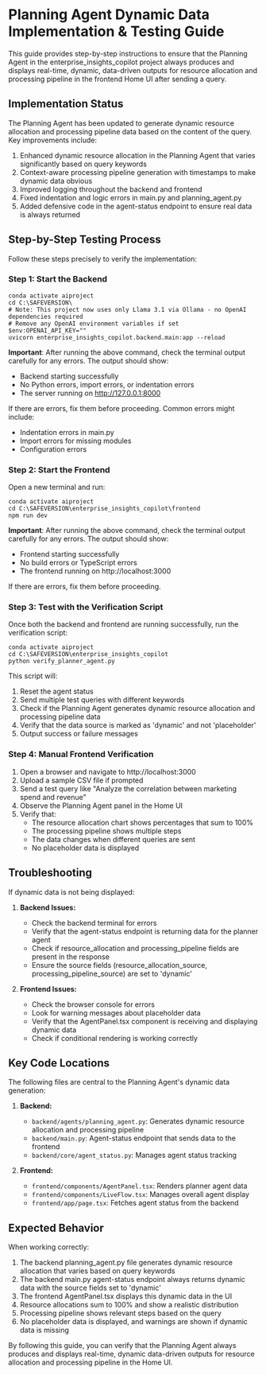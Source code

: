 # Planning Agent Dynamic Data Implementation & Testing Guide

This guide provides step-by-step instructions to ensure that the Planning Agent in the enterprise_insights_copilot project always produces and displays real-time, dynamic, data-driven outputs for resource allocation and processing pipeline in the frontend Home UI after sending a query.

## Implementation Status

The Planning Agent has been updated to generate dynamic resource allocation and processing pipeline data based on the content of the query. Key improvements include:

1. Enhanced dynamic resource allocation in the Planning Agent that varies significantly based on query keywords
2. Context-aware processing pipeline generation with timestamps to make dynamic data obvious
3. Improved logging throughout the backend and frontend
4. Fixed indentation and logic errors in main.py and planning_agent.py
5. Added defensive code in the agent-status endpoint to ensure real data is always returned

## Step-by-Step Testing Process

Follow these steps precisely to verify the implementation:

### Step 1: Start the Backend

```
conda activate aiproject
cd C:\SAFEVERSION\
# Note: This project now uses only Llama 3.1 via Ollama - no OpenAI dependencies required
# Remove any OpenAI environment variables if set
$env:OPENAI_API_KEY=""
uvicorn enterprise_insights_copilot.backend.main:app --reload
```

**Important**: After running the above command, check the terminal output carefully for any errors. The output should show:
- Backend starting successfully
- No Python errors, import errors, or indentation errors
- The server running on http://127.0.0.1:8000

If there are errors, fix them before proceeding. Common errors might include:
- Indentation errors in main.py
- Import errors for missing modules
- Configuration errors

### Step 2: Start the Frontend

Open a new terminal and run:

```
conda activate aiproject
cd C:\SAFEVERSION\enterprise_insights_copilot\frontend
npm run dev
```

**Important**: After running the above command, check the terminal output carefully for any errors. The output should show:
- Frontend starting successfully
- No build errors or TypeScript errors
- The frontend running on http://localhost:3000

If there are errors, fix them before proceeding.

### Step 3: Test with the Verification Script

Once both the backend and frontend are running successfully, run the verification script:

```
conda activate aiproject
cd C:\SAFEVERSION\enterprise_insights_copilot
python verify_planner_agent.py
```

This script will:
1. Reset the agent status
2. Send multiple test queries with different keywords
3. Check if the Planning Agent generates dynamic resource allocation and processing pipeline data
4. Verify that the data source is marked as 'dynamic' and not 'placeholder'
5. Output success or failure messages

### Step 4: Manual Frontend Verification

1. Open a browser and navigate to http://localhost:3000
2. Upload a sample CSV file if prompted
3. Send a test query like "Analyze the correlation between marketing spend and revenue"
4. Observe the Planning Agent panel in the Home UI
5. Verify that:
   - The resource allocation chart shows percentages that sum to 100%
   - The processing pipeline shows multiple steps
   - The data changes when different queries are sent
   - No placeholder data is displayed

## Troubleshooting

If dynamic data is not being displayed:

1. **Backend Issues:**
   - Check the backend terminal for errors
   - Verify that the agent-status endpoint is returning data for the planner agent
   - Check if resource_allocation and processing_pipeline fields are present in the response
   - Ensure the source fields (resource_allocation_source, processing_pipeline_source) are set to 'dynamic'

2. **Frontend Issues:**
   - Check the browser console for errors
   - Look for warning messages about placeholder data
   - Verify that the AgentPanel.tsx component is receiving and displaying dynamic data
   - Check if conditional rendering is working correctly

## Key Code Locations

The following files are central to the Planning Agent's dynamic data generation:

1. **Backend:**
   - `backend/agents/planning_agent.py`: Generates dynamic resource allocation and processing pipeline
   - `backend/main.py`: Agent-status endpoint that sends data to the frontend
   - `backend/core/agent_status.py`: Manages agent status tracking

2. **Frontend:**
   - `frontend/components/AgentPanel.tsx`: Renders planner agent data
   - `frontend/components/LiveFlow.tsx`: Manages overall agent display
   - `frontend/app/page.tsx`: Fetches agent status from the backend

## Expected Behavior

When working correctly:

1. The backend planning_agent.py file generates dynamic resource allocation that varies based on query keywords
2. The backend main.py agent-status endpoint always returns dynamic data with the source fields set to 'dynamic'
3. The frontend AgentPanel.tsx displays this dynamic data in the UI
4. Resource allocations sum to 100% and show a realistic distribution
5. Processing pipeline shows relevant steps based on the query
6. No placeholder data is displayed, and warnings are shown if dynamic data is missing

By following this guide, you can verify that the Planning Agent always produces and displays real-time, dynamic data-driven outputs for resource allocation and processing pipeline in the Home UI.
